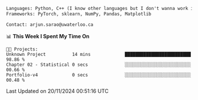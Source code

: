 ```txt
Languages: Python, C++ (I know other languages but I don't wanna work in em)
Frameworks: PyTorch, sklearn, NumPy, Pandas, Matplotlib

Contact: arjun.sarao@uwaterloo.ca
```

<!--START_SECTION:waka-->
📊 **This Week I Spent My Time On** 

```text
🐱‍💻 Projects: 
Unknown Project          14 mins             █████████████████████████   98.86 % 
Chapter 02 - Statistical 0 secs              ░░░░░░░░░░░░░░░░░░░░░░░░░   00.66 % 
Portfolio-v4             0 secs              ░░░░░░░░░░░░░░░░░░░░░░░░░   00.48 % 
```


 Last Updated on 20/11/2024 00:51:16 UTC
<!--END_SECTION:waka-->
